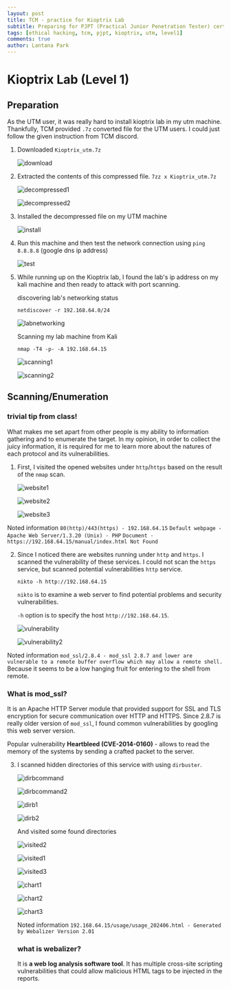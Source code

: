 ```yaml
---
layout: post
title: TCM - practice for Kioptrix Lab
subtitle: Preparing for PJPT (Practical Junior Penetration Tester) certification by walking through Kioptrix lab - level1
tags: [ethical hacking, tcm, pjpt, kioptrix, utm, level1]
comments: true
author: Lantana Park
---
```


# Kioptrix Lab (Level 1)

## Preparation

As the UTM user, it was really hard to install kioptrix lab in my utm machine. Thankfully, TCM provided `.7z` converted file for the UTM users. I could just follow the given instruction from TCM discord.

1. Downloaded `Kioptrix_utm.7z`

   ![download](../assets/img/kioptrix/Screenshot%202024-06-26%20at%2023.25.03.png)

2. Extracted the contents of this compressed file. `7zz x Kioptrix_utm.7z`

   ![decompressed1](../assets/img/kioptrix/Screenshot%202024-06-26%20at%2023.16.56.png)

   ![decompressed2](../assets/img/kioptrix/Screenshot%202024-06-26%20at%2023.17.12.png)

3. Installed the decompressed file on my UTM machine

   ![install](../assets/img/kioptrix/Screenshot%202024-06-26%20at%2023.29.38.png)

4. Run this machine and then test the network connection using `ping 8.8.8.8` (google dns ip address)

   ![test](../assets/img/kioptrix/Screenshot%202024-06-26%20at%2022.52.38.png)

5. While running up on the Kioptrix lab, I found the lab's ip address on my kali machine and then ready to attack with port scanning.

   discovering lab's networking status

   `netdiscover -r 192.168.64.0/24`

   ![labnetworking](../assets/img/kioptrix/Screenshot%202024-06-26%20at%2022.52.55.png)

   Scanning my lab machine from Kali

   `nmap -T4 -p- -A 192.168.64.15`

   ![scanning1](../assets/img/kioptrix/Screenshot%202024-06-26%20at%2022.53.07.png)

   ![scanning2](../assets/img/kioptrix/Screenshot%202024-06-26%20at%2022.53.18.png)

## Scanning/Enumeration

### trivial tip from class!

What makes me set apart from other people is my ability to information gathering and to enumerate the target. In my opinion, in order to collect the juicy information, it is required for me to learn more about the natures of each protocol and its vulnerabilities.

1. First, I visited the opened websites under `http`/`https` based on the result of the `nmap` scan.

   ![website1](../assets/img/kioptrix/Screenshot%202024-06-27%20at%2015.27.48.png)

   ![website2](../assets/img/kioptrix/Screenshot%202024-06-27%20at%2015.27.59.png)

   ![website3](../assets/img/kioptrix/Screenshot%202024-06-28%20at%2009.24.38.png)

Noted information
`80(http)/443(https) - 192.168.64.15`
`Default webpage - Apache Web Server/1.3.20 (Unix) - PHP`
`Document - https://192.168.64.15/manual/index.html Not Found`

2. Since I noticed there are websites running under `http` and `https`. I scanned the vulnerability of these services. I could not scan the `https` service, but scanned potential vulnerabilities `http` service.

   `nikto -h http://192.168.64.15`

   `nikto` is to examine a web server to find potential problems and security vulnerabilities.

   `-h` option is to specify the host `http://192.168.64.15`.

   ![vulnerability](../assets/img/kioptrix/Screenshot%202024-06-27%20at%2015.42.24.png)

   ![vulnerability2](../assets/img/kioptrix/Screenshot%202024-06-27%20at%2015.42.46.png)

Noted information
`mod_ssl/2.8.4 - mod_ssl 2.8.7 and lower are vulnerable to a remote buffer overflow which may allow a remote shell.`
Because it seems to be a low hanging fruit for entering to the shell from remote.

### What is mod_ssl?

It is an Apache HTTP Server module that provided support for SSL and TLS encryption for secure communication over HTTP and HTTPS. Since 2.8.7 is really older version of `mod_ssl`, I found common vulnerabilities by googling this web server version.

Popular vulnerability
**Heartbleed (CVE-2014-0160)** - allows to read the memory of the systems by sending a crafted packet to the server.

3. I scanned hidden directories of this service with using `dirbuster`.

   ![dirbcommand](../assets/img/kioptrix/Screenshot%202024-06-28%20at%2011.54.34.png)

   ![dirbcommand2](../assets/img/kioptrix/Screenshot%202024-06-28%20at%2011.54.44.png)

   ![dirb1](../assets/img/kioptrix/Screenshot%202024-06-28%20at%2011.12.35.png)

   ![dirb2](../assets/img/kioptrix/Screenshot%202024-06-28%20at%2011.13.04.png)

   And visited some found directories

   ![visited2](../assets/img/kioptrix/Screenshot%202024-06-28%20at%2011.13.26.png)

   ![visited1](../assets/img/kioptrix/Screenshot%202024-06-28%20at%2011.46.39.png)

   ![visited3](../assets/img/kioptrix/Screenshot%202024-06-28%20at%2011.43.29.png)

   ![chart1](../assets/img/kioptrix/Screenshot%202024-06-28%20at%2012.12.56.png)

   ![chart2](../assets/img/kioptrix/Screenshot%202024-06-28%20at%2011.41.47.png)

   ![chart3](../assets/img/kioptrix/Screenshot%202024-06-28%20at%2011.42.05.png)

   Noted information
   `192.168.64.15/usage/usage_202406.html - Generated by Webalizer Version 2.01`

   ### what is webalizer?

   It is **a web log analysis software tool**. It has multiple cross-site scripting vulnerabilities that could allow malicious HTML tags to be injected in the reports.
